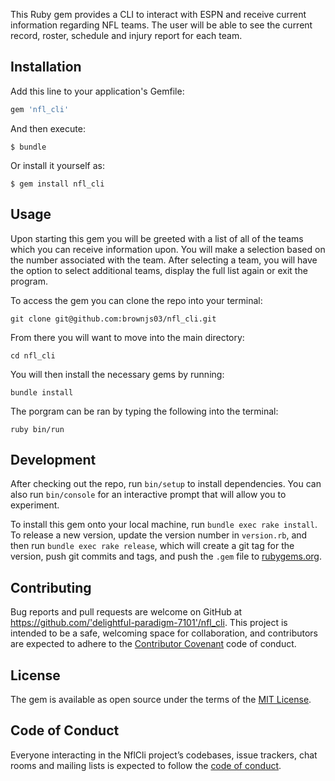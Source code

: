 This Ruby gem provides a CLI to interact with ESPN and receive current information regarding NFL teams. The user will be able to see the current record, roster, schedule and injury report for each team. 

## Installation

Add this line to your application's Gemfile:

```ruby
gem 'nfl_cli'
```

And then execute:

    $ bundle

Or install it yourself as:

    $ gem install nfl_cli

## Usage

Upon starting this gem you will be greeted with a list of all of the teams which you can receive information upon. You will make a selection based on the number associated with the team. After selecting a team, you will have the option to select additional teams, display the full list again or exit the program. 

To access the gem you can clone the repo into your terminal:

  ```git clone git@github.com:brownjs03/nfl_cli.git```
  
From there you will want to move into the main directory:

  ```cd nfl_cli``` 
  
You will then install the necessary gems by running:

  ```bundle install``` 
  
The porgram can be ran by typing the following into the terminal: 

  ```ruby bin/run```

## Development

After checking out the repo, run `bin/setup` to install dependencies. You can also run `bin/console` for an interactive prompt that will allow you to experiment.

To install this gem onto your local machine, run `bundle exec rake install`. To release a new version, update the version number in `version.rb`, and then run `bundle exec rake release`, which will create a git tag for the version, push git commits and tags, and push the `.gem` file to [rubygems.org](https://rubygems.org).

## Contributing

Bug reports and pull requests are welcome on GitHub at https://github.com/'delightful-paradigm-7101'/nfl_cli. This project is intended to be a safe, welcoming space for collaboration, and contributors are expected to adhere to the [Contributor Covenant](http://contributor-covenant.org) code of conduct.

## License

The gem is available as open source under the terms of the [MIT License](https://opensource.org/licenses/MIT).

## Code of Conduct

Everyone interacting in the NflCli project’s codebases, issue trackers, chat rooms and mailing lists is expected to follow the [code of conduct](https://github.com/'delightful-paradigm-7101'/nfl_cli/blob/master/CODE_OF_CONDUCT.md).
